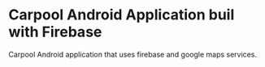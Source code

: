 # Carpool Android Application buil with Firebase

Carpool Android application that uses firebase and google maps services.
